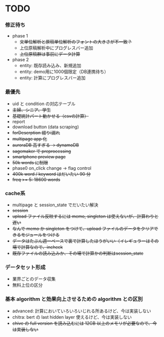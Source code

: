 # TODO

### 修正待ち
- phase 1
    - ~~文単位解析と原稿単位解析のフォントの大きさが不一致？~~
    - 上位原稿解析中にプログレスバー追加
    - ~~上位原稿群は事前にデータ計算~~
- phase 2
    - entity: 既存読み込み、新規追加
    - entity: demo用に1000個限定（DB連携待ち）
    - entity: 計算にプログレスバー追加

### 最優先
- uid と condition の対応テーブル
- ~~主婦、シニア、学生~~
- ~~基礎統計パート動かせる（csvの計算）~~
- report
- download button (data scraping)
- ~~forDescrption 綴りi漏れ~~
- ~~multipage app 化~~
- ~~auroraDB 高すぎる → dynamoDB~~
- ~~sagemaker で preprocessing~~
- ~~smartphone preview page~~
- ~~50k words に制限~~
- phase0 on_click change -> flag control
- ~~400k word / keyword はだいたい 90 分~~
- ~~freq >= 5: 18600 words~~

### cache系
- multipage と session_state でだいたい解決 
- ~~session~~
- ~~upload ファイル反映するには memo, singleton は使えないが、計算わりと遅い~~
- ~~なんで memo か singleton をつけて、upload ファイルのデータをクリアできるモジュールをつける~~
- ~~データはたぶん週一ペースで裏で計算したほうがいい（イレギュラーはその場で計算なので、incheck~~
- ~~既存ファイルの読み込みか、その場で計算かの判断はsession_state~~

### データセット形成
- 業界ごとのデータ収集
- 無料上位の区分

### 基本 algorithm と効果向上させるための algorithm との区別
- advanced: 計算においていろいろいじれる所あるけど、今は実装しない
- chitra: bert の last hidden layer 使えるけど、今は実装しない
- ~~chive の full version を読み込むには 12GB 以上のメモリが必要なので、今は実装しない~~